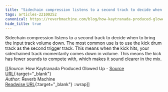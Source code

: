 ```yaml
---
title: "Sidechain compression listens to a second track to decide when ..."
tags: articles-22100252
canonical: https://reverbmachine.com/blog/how-kaytranada-produced-glowed-up/
hide_title: true
---
```


Sidechain compression listens to a second track to decide when to bring the input track volume down. The most common use is to use the kick drum track as the second trigger track. This means when the kick hits, your sidechained track momentarily comes down in volume. This means the kick has fewer sounds to compete with, which makes it sound clearer in the mix.


[[_Source_: How Kaytranada Produced Glowed Up - [Source URL](https://reverbmachine.com/blog/how-kaytranada-produced-glowed-up/){:target="_blank"}<br>
_Author_: Reverb Machine<br>
[Readwise URL](https://readwise.io/open/435809537){:target="_blank"}
::wrap]]